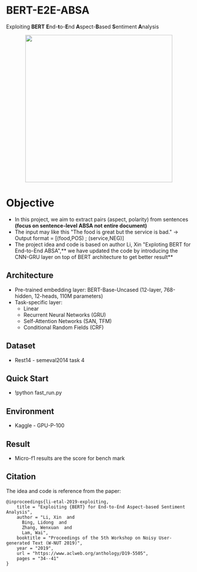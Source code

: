 # BERT-E2E-ABSA
Exploiting **BERT** **E**nd-**t**o-**E**nd **A**spect-**B**ased **S**entiment **A**nalysis
<p align="center">
    <img src="architecture.jpg" height="400"/>
</p>

# Objective 
- In this project, we aim to extract pairs (aspect, polarity) from sentences **(focus on sentence-level ABSA not entire document)**
- The input may like this "The food is great but the service is bad." -> Output format = [(food,POS) ; (service,NEG)]
- The project idea and code is based on author Li, Xin "Exploting BERT for End-to-End ABSA",** we have updated the code by introducing the CNN-GRU layer on top of BERT architecture to get better result**
  
## Architecture
* Pre-trained embedding layer: BERT-Base-Uncased (12-layer, 768-hidden, 12-heads, 110M parameters)
* Task-specific layer: 
  - Linear
  - Recurrent Neural Networks (GRU)
  - Self-Attention Networks (SAN, TFM)
  - Conditional Random Fields (CRF)

## Dataset
- Rest14 - semeval2014 task 4

## Quick Start
- !python fast_run.py

## Environment
* Kaggle - GPU-P-100 

## Result
- Micro-f1 results are the score for bench mark

## Citation
The idea and code is reference from the paper:
```
@inproceedings{li-etal-2019-exploiting,
    title = "Exploiting {BERT} for End-to-End Aspect-based Sentiment Analysis",
    author = "Li, Xin  and
      Bing, Lidong  and
      Zhang, Wenxuan  and
      Lam, Wai",
    booktitle = "Proceedings of the 5th Workshop on Noisy User-generated Text (W-NUT 2019)",
    year = "2019",
    url = "https://www.aclweb.org/anthology/D19-5505",
    pages = "34--41"
}
```
     
